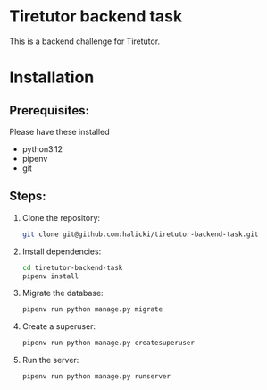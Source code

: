 # Tiretutor backend task

This is a backend challenge for Tiretutor.

# Installation

## Prerequisites:

Please have these installed
- python3.12
- pipenv
- git

## Steps:

1. Clone the repository:

    ```bash
    git clone git@github.com:halicki/tiretutor-backend-task.git
    ```

2. Install dependencies:

    ```bash
    cd tiretutor-backend-task
    pipenv install
    ```

3. Migrate the database:

    ```bash
    pipenv run python manage.py migrate
    ```

4. Create a superuser:

    ```bash
    pipenv run python manage.py createsuperuser
    ```

5. Run the server:
    ```bash
    pipenv run python manage.py runserver
    ```
